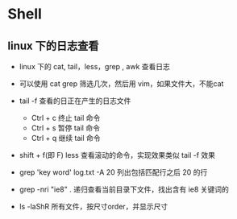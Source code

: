 # Shell

## linux 下的日志查看

- linux 下的 cat, tail，less，grep , awk 查看日志
- 可以使用 cat grep 筛选几次，然后用 vim，如果文件大，不能cat
- tail -f 查看的日正在产生的日志文件
  - Ctrl + c 终止 tail 命令
  - Ctrl + s 暂停 tail 命令
  - Ctrl + q 继续 tail 命令
- shift + f(即 F) less 查看滚动的命令，实现效果类似 tail -f 效果
- grep 'key word' log.txt -A 20 列出包括匹配行之后 20 的行
- grep -nri "ie8" . 递归查看当前目录下文件，找出含有 ie8 关键词的

- ls -laShR 所有文件，按尺寸order，并显示尺寸